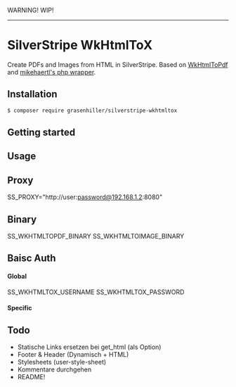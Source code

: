 WARNING! WIP!

-------------------

# SilverStripe WkHtmlToX

Create PDFs and Images from HTML in SilverStripe. Based on [WkHtmlToPdf](http://wkhtmltopdf.org/) and [mikehaertl's php wrapper](https://github.com/mikehaertl/phpwkhtmltopdf).

## Installation

``` sh
$ composer require grasenhiller/silverstripe-wkhtmltox
```

## Getting started

## Usage

## Proxy

SS_PROXY="http://user:password@192.168.1.2:8080"

## Binary

SS_WKHTMLTOPDF_BINARY
SS_WKHTMLTOIMAGE_BINARY

## Baisc Auth

#### Global

SS_WKHTMLTOX_USERNAME
SS_WKHTMLTOX_PASSWORD


#### Specific

## Todo

- Statische Links ersetzen bei get_html (als Option)
- Footer & Header (Dynamisch + HTML)
- Stylesheets (user-style-sheet)
- Kommentare durchgehen
- README!
